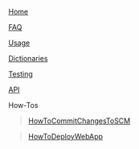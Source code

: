 [Home](Home.md)

[FAQ](FAQ.md)

[Usage](Usage.md)

[Dictionaries](Dictionaries.md)

[Testing](Testing.md)

[API](REST.md)

How-Tos

> [HowToCommitChangesToSCM](HowToCommitChangesToSCM.md)

> [HowToDeployWebApp](HowToDeployWebApp.md)